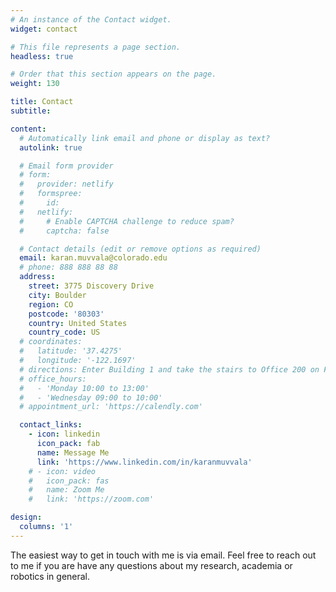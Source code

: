 ```yaml
---
# An instance of the Contact widget.
widget: contact

# This file represents a page section.
headless: true

# Order that this section appears on the page.
weight: 130

title: Contact
subtitle:

content:
  # Automatically link email and phone or display as text?
  autolink: true

  # Email form provider
  # form:
  #   provider: netlify
  #   formspree:
  #     id:
  #   netlify:
  #     # Enable CAPTCHA challenge to reduce spam?
  #     captcha: false

  # Contact details (edit or remove options as required)
  email: karan.muvvala@colorado.edu
  # phone: 888 888 88 88
  address:
    street: 3775 Discovery Drive
    city: Boulder
    region: CO
    postcode: '80303'
    country: United States
    country_code: US
  # coordinates:
  #   latitude: '37.4275'
  #   longitude: '-122.1697'
  # directions: Enter Building 1 and take the stairs to Office 200 on Floor 2
  # office_hours:
  #   - 'Monday 10:00 to 13:00'
  #   - 'Wednesday 09:00 to 10:00'
  # appointment_url: 'https://calendly.com'

  contact_links:
    - icon: linkedin
      icon_pack: fab
      name: Message Me
      link: 'https://www.linkedin.com/in/karanmuvvala'
    # - icon: video
    #   icon_pack: fas
    #   name: Zoom Me
    #   link: 'https://zoom.com'

design:
  columns: '1'
---
```


The easiest way to get in touch with me is via email. Feel free to reach out to me if you are have any questions about my research, academia or robotics in general.
